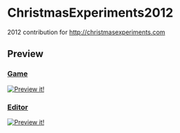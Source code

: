 # ChristmasExperiments2012

2012 contribution for http://christmasexperiments.com

## Preview

### [Game](http://cutitout.cheron.works)
[![Preview it!](https://github.com/mrgnou/ChristmasExperiments2012/blob/master/preview-game.jpg)](http://cutitout.cheron.works)

### [Editor](http://cutitout.cheron.works/editor.html)
[![Preview it!](https://github.com/mrgnou/ChristmasExperiments2012/blob/master/preview-editor.jpg)](http://cutitout.cheron.works/editor.html)
